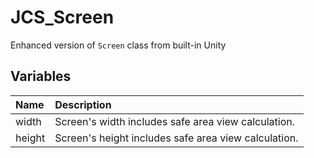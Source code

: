 # JCS_Screen

Enhanced version of `Screen` class from built-in Unity

## Variables

| Name   | Description                                          |
|:-------|:-----------------------------------------------------|
| width  | Screen's width includes safe area view calculation.  |
| height | Screen's height includes safe area view calculation. |

